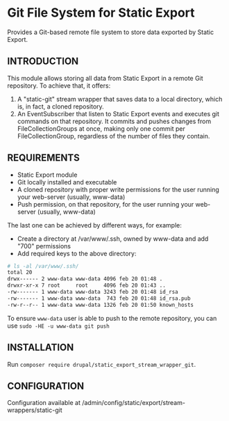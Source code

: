 # Git File System for Static Export

Provides a Git-based remote file system to store data exported by Static Export.

## INTRODUCTION

This module allows storing all data from Static Export in a remote Git repository. To achieve that, it offers:

1. A "static-git" stream wrapper that saves data to a local directory, which is, in fact, a cloned repository.
2. An EventSubscriber that listen to Static Export events and executes git commands on that repository. It commits
   and pushes changes from FileCollectionGroups at once, making only one commit per FileCollectionGroup, regardless
   of the number of files they contain.

## REQUIREMENTS

- Static Export module
- Git locally installed and executable
- A cloned repository with proper write permissions for the user running your web-server (usually, www-data)
- Push permission, on that repository, for the user running your web-server (usually, www-data)

The last one can be achieved by different ways, for example:

- Create a directory at /var/www/.ssh, owned by www-data and add "700" permissions
- Add required keys to the above directory:

```bash
# ls -al /var/www/.ssh/
total 20
drwx------ 2 www-data www-data 4096 feb 20 01:48 .
drwxr-xr-x 7 root     root     4096 feb 20 01:43 ..
-rw------- 1 www-data www-data 3243 feb 20 01:48 id_rsa
-rw------- 1 www-data www-data  743 feb 20 01:48 id_rsa.pub
-rw-r--r-- 1 www-data www-data 1326 feb 20 01:50 known_hosts
```

To ensure `www-data` user is able to push to the remote repository, you can use `sudo -HE -u www-data git push`

## INSTALLATION

Run `composer require drupal/static_export_stream_wrapper_git`.

## CONFIGURATION

Configuration available at /admin/config/static/export/stream-wrappers/static-git
